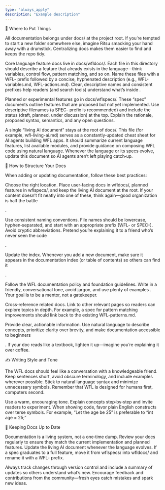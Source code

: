 ```yaml
---
type: "always_apply"
description: "Example description"
---
```


📂 Where to Put Things

All documentation belongs under docs/ at the project root. If you’re tempted to start a new folder somewhere else, imagine Ritsu smacking your hand away with a drumstick. Centralizing docs makes them easier to find and keeps the repo tidy.

Core language feature docs live in docs/wfldocs/. Each file in this directory should describe a feature that already exists in the language—think variables, control flow, pattern matching, and so on. Name these files with a WFL- prefix followed by a concise, hyphenated description (e.g., WFL-variables.md, WFL-actions.md). Clear, descriptive names and consistent prefixes help readers (and search tools) understand what’s inside
.

Planned or experimental features go in docs/wflspecs/. These “spec” documents outline features that are proposed but not yet implemented. Use descriptive filenames (a SPEC- prefix is recommended) and include the status (draft, planned, under discussion) at the top. Explain the rationale, proposed syntax, semantics, and any open questions.

A single “living AI document” stays at the root of docs/. This file (for example, wfl-living-ai.md) serves as a constantly‑updated cheat sheet for AI agents building WFL apps. It should summarize current language features, list available modules, and provide guidance on composing WFL code using natural language. Whenever the language or its specs evolve, update this document so AI agents aren’t left playing catch‑up.

🧰 How to Structure Your Docs

When adding or updating documentation, follow these best practices:

Choose the right location. Place user‑facing docs in wfldocs/, planned features in wflspecs/, and keep the living AI document at the root. If your content doesn’t fit neatly into one of these, think again—good organization is half the battle

.

Use consistent naming conventions. File names should be lowercase, hyphen‑separated, and start with an appropriate prefix (WFL- or SPEC-). Avoid cryptic abbreviations. Pretend you’re explaining it to a friend who’s never seen the code

.

Update the index. Whenever you add a new document, make sure it appears in the documentation index (or table of contents) so others can find it

.

Follow the WFL documentation policy and foundation guidelines. Write in a friendly, conversational tone, avoid jargon, and use plenty of examples
. Your goal is to be a mentor, not a gatekeeper.

Cross‑reference related docs. Link to other relevant pages so readers can explore topics in depth. For example, a spec for pattern matching improvements should link back to the existing WFL-patterns.md.

Provide clear, actionable information. Use natural language to describe concepts, prioritize clarity over brevity, and make documentation accessible to beginners

. If your doc reads like a textbook, lighten it up—imagine you’re explaining it over coffee.

✍️ Writing Style and Tone

The WFL docs should feel like a conversation with a knowledgeable friend. Keep sentences short, avoid obscure terminology, and include examples wherever possible. Stick to natural language syntax and minimize unnecessary symbols. Remember that WFL is designed for humans first, computers second.

Use a warm, encouraging tone. Explain concepts step‑by‑step and invite readers to experiment. When showing code, favor plain English constructs over terse symbols. For example, “Let the age be 25” is preferable to “int age = 25;”

🔄 Keeping Docs Up to Date

Documentation is a living system, not a one‑time dump. Review your docs regularly to ensure they match the current implementation and planned features. Update the living AI document whenever the language evolves. If a spec graduates to a full feature, move it from wflspecs/ into wfldocs/ and rename it with a WFL- prefix.

Always track changes through version control and include a summary of updates so others understand what’s new. Encourage feedback and contributions from the community—fresh eyes catch mistakes and spark new ideas.